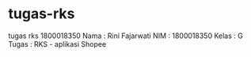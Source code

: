 # tugas-rks
tugas rks 1800018350
Nama : Rini Fajarwati
NIM  : 1800018350
Kelas : G
Tugas : RKS - aplikasi Shopee
